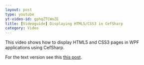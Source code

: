 ```yaml
---
layout: post
type: youtube
yt-video-id: gphqZTCWoZE
title: [Videoguide] Displaying HTML5/CSS3 in CefSharp
category: Video
---
```

This video shows how to display HTML5 and CSS3 pages in WPF applications using CefSharp.

For the text  version see this [this post](http://www.cefsharptutorials.com/CefSharp-Basics-Display-an-HTML5.CSS3-Webpage/).

